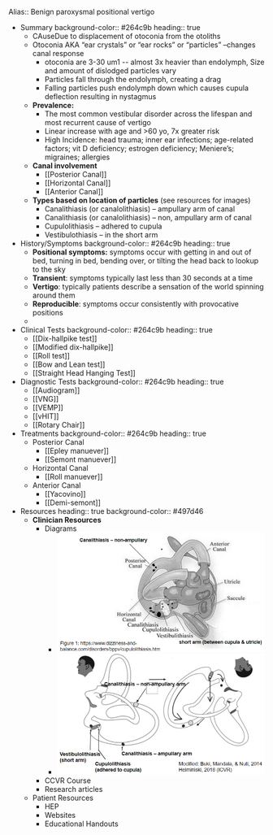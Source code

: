 Alias:: Benign paroxysmal positional vertigo

- Summary
  background-color:: #264c9b
  heading:: true
	- CAuseDue to displacement of otoconia from the otoliths
	- Otoconia AKA “ear crystals” or “ear rocks” or “particles” –changes canal response
		- otoconia are 3-30 um1 -- almost 3x heavier than endolymph, Size and amount of dislodged particles vary
		- Particles fall through the endolymph, creating a drag
		- Falling particles push endolymph down which causes cupula deflection resulting in nystagmus
	- **Prevalence:**
		- The most common vestibular disorder across the lifespan and most recurrent cause of vertigo
		- Linear increase with age and >60 yo, 7x greater risk
		- High Incidence: head trauma; inner ear infections; age-related factors; vit D deficiency; estrogen deficiency; Meniere’s; migraines; allergies
	- **Canal involvement**
		- [[Posterior Canal]]
		- [[Horizontal Canal]]
		- [[Anterior Canal]]
	- **Types based on location of particles** (see resources for images)
		- Canalithiasis (or canalolithiasis) – ampullary arm of canal
		- Canalithiasis (or canalolithiasis) – non, ampullary arm of canal
		- Cupulolithiasis – adhered to cupula
		- Vestibulothiasis – in the short arm
- History/Symptoms
  background-color:: #264c9b
  heading:: true
	- **Positional symptoms:** symptoms occur with getting in and out of bed, turning in bed, bending over, or tilting the head back to lookup to the sky
	- **Transient**: symptoms typically last less than 30 seconds at a time
	- **Vertigo**: typically patients describe a sensation of the world spinning around them
	- **Reproducible**: symptoms occur consistently with provocative positions
	-
- Clinical Tests
  background-color:: #264c9b
  heading:: true
	- [[Dix-hallpike test]]
	- [[Modified dix-hallpike]]
	- [[Roll test]]
	- [[Bow and Lean test]]
	- [[Straight Head Hanging Test]]
- Diagnostic Tests
  background-color:: #264c9b
  heading:: true
	- [[Audiogram]]
	- [[VNG]]
	- [[VEMP]]
	- [[vHIT]]
	- [[Rotary Chair]]
- Treatments
  background-color:: #264c9b
  heading:: true
	- Posterior Canal
		- [[Epley manuever]]
		- [[Semont manuever]]
	- Horizontal Canal
		- [[Roll manuever]]
	- Anterior Canal
		- [[Yacovino]]
		- [[Demi-semont]]
- Resources
  heading:: true
  background-color:: #497d46
	- **Clinician Resources**
		- Diagrams
			- ![image.png](../assets/image_1639605844674_0.png)
			- ![image.png](../assets/image_1639605963053_0.png)
		- CCVR Course
		- Research articles
	- Patient Resources
		- HEP
		- Websites
		- Educational Handouts